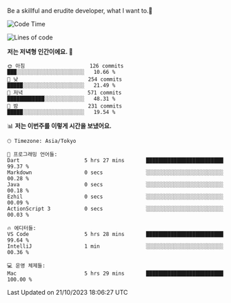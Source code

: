 Be a skillful and erudite developer, what I want to.👶

<!--START_SECTION:waka-->
![Code Time](http://img.shields.io/badge/Code%20Time-8%20hrs%203%20mins-blue)

![Lines of code](https://img.shields.io/badge/%EC%A0%80%EB%8A%94%20%EC%97%AC%ED%83%9C%EA%B9%8C%EC%A7%80%20-577.5%20thousand%20%EC%A4%84%EC%9D%98%20%EC%BD%94%EB%93%9C%EB%A5%BC%20%EC%9E%91%EC%84%B1%ED%96%88%EC%96%B4%EC%9A%94.-blue)

**저는 저녁형 인간이에요. 🦉** 

```text
🌞 아침                     126 commits         ███░░░░░░░░░░░░░░░░░░░░░░   10.66 % 
🌆 낮　                     254 commits         █████░░░░░░░░░░░░░░░░░░░░   21.49 % 
🌃 저녁                     571 commits         ████████████░░░░░░░░░░░░░   48.31 % 
🌙 밤　                     231 commits         █████░░░░░░░░░░░░░░░░░░░░   19.54 % 
```


📊 **저는 이번주를 이렇게 시간을 보냈어요.** 

```text
🕑︎ Timezone: Asia/Tokyo

💬 프로그래밍 언어들: 
Dart                     5 hrs 27 mins       █████████████████████████   99.37 % 
Markdown                 0 secs              ░░░░░░░░░░░░░░░░░░░░░░░░░   00.28 % 
Java                     0 secs              ░░░░░░░░░░░░░░░░░░░░░░░░░   00.18 % 
Ezhil                    0 secs              ░░░░░░░░░░░░░░░░░░░░░░░░░   00.09 % 
ActionScript 3           0 secs              ░░░░░░░░░░░░░░░░░░░░░░░░░   00.03 % 

🔥 에디터들: 
VS Code                  5 hrs 28 mins       █████████████████████████   99.64 % 
IntelliJ                 1 min               ░░░░░░░░░░░░░░░░░░░░░░░░░   00.36 % 

💻 운영 체제들: 
Mac                      5 hrs 29 mins       █████████████████████████   100.00 % 
```


 Last Updated on 21/10/2023 18:06:27 UTC
<!--END_SECTION:waka-->
